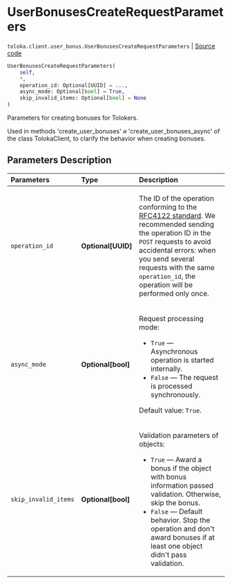 # UserBonusesCreateRequestParameters
`toloka.client.user_bonus.UserBonusesCreateRequestParameters` | [Source code](https://github.com/Toloka/toloka-kit/blob/v1.2.0/src/client/user_bonus.py#L98)

```python
UserBonusesCreateRequestParameters(
    self,
    *,
    operation_id: Optional[UUID] = ...,
    async_mode: Optional[bool] = True,
    skip_invalid_items: Optional[bool] = None
)
```

Parameters for creating bonuses for Tolokers.


Used in methods 'create_user_bonuses' и 'create_user_bonuses_async' of the class TolokaClient,
to clarify the behavior when creating bonuses.

## Parameters Description

| Parameters | Type | Description |
| :----------| :----| :-----------|
`operation_id`|**Optional\[UUID\]**|<p>The ID of the operation conforming to the [RFC4122 standard](https://tools.ietf.org/html/rfc4122). We recommended sending the operation ID in the `POST` requests to avoid accidental errors: when you send several requests with the same `operation_id`, the operation will be performed only once.</p>
`async_mode`|**Optional\[bool\]**|<p>Request processing mode:</p> <ul> <li>`True` — Asynchronous operation is started internally.</li> <li>`False` — The request is processed synchronously.</li> </ul> <p></p><p>Default value: `True`.</p>
`skip_invalid_items`|**Optional\[bool\]**|<p>Validation parameters of objects:</p> <ul> <li>`True` — Award a bonus if the object with bonus information passed validation. Otherwise, skip the bonus.</li> <li>`False` — Default behavior. Stop the operation and don&#x27;t award bonuses if at least one object didn&#x27;t pass validation.</li> </ul>
